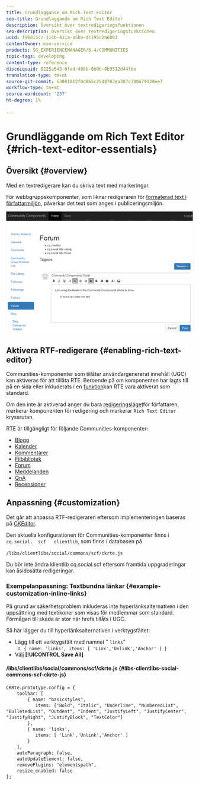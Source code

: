```yaml
---
title: Grundläggande om Rich Text Editor
seo-title: Grundläggande om Rich Text Editor
description: Översikt över textredigeringsfunktionen
seo-description: Översikt över textredigeringsfunktionen
uuid: f96015cc-114b-431a-a5ba-dc195c2a0b83
contentOwner: msm-service
products: SG_EXPERIENCEMANAGER/6.4/COMMUNITIES
topic-tags: developing
content-type: reference
discoiquuid: 0225a543-0fad-488b-8b0b-8b3512d44fbe
translation-type: tm+mt
source-git-commit: 63001012f0d865c2548703ea387c780679128ee7
workflow-type: tm+mt
source-wordcount: '237'
ht-degree: 1%

---
```



# Grundläggande om Rich Text Editor {#rich-text-editor-essentials}

## Översikt {#overview}

Med en textredigerare kan du skriva text med markeringar.

För webbgruppskomponenter, som liknar redigeraren för [formaterad text i författarmiljön](../../help/sites-authoring/rich-text-editor.md), påverkar det text som anges i publiceringsmiljön.

![chlimage_1-410](assets/chlimage_1-410.png)

## Aktivera RTF-redigerare {#enabling-rich-text-editor}

Communities-komponenter som tillåter användargenererat innehåll (UGC) kan aktiveras för att tillåta RTE. Beroende på om komponenten har lagts till på en sida eller inkluderats i en [funktion](functions.md)kan RTE vara aktiverat som standard.

Om den inte är aktiverad anger du bara [redigeringsläget](sites-console.md#authoring-site-content)för författaren, markerar komponenten för redigering och markerar `Rich Text Editor` kryssrutan.

RTE är tillgängligt för följande Communities-komponenter:

* [Blogg](blog-feature.md)
* [Kalender](calendar.md)
* [Kommentarer](comments.md)
* [Filbibliotek](file-library.md)
* [Forum](forum.md)
* [Meddelanden](configure-messaging.md)
* [QnA](working-with-qna.md)
* [Recensioner](reviews.md)

## Anpassning {#customization}

Det går att anpassa RTF-redigeraren eftersom implementeringen baseras på [CKEditor](https://www.ckeditor.com/).

Den aktuella konfigurationen för Communities-komponenter finns i `cq.social.  scf   clientlib`, som finns i databasen på

`/libs/clientlibs/social/commons/scf/ckrte.js`

Du bör inte ändra klientlib cq.social.scf eftersom framtida uppgraderingar kan åsidosätta redigeringar.

### Exempelanpassning: Textbundna länkar {#example-customization-inline-links}

På grund av säkerhetsproblem inkluderas inte hyperlänksalternativen i den uppsättning med textikoner som visas för medlemmar som standard. Förmågan till skada är stor när hrefs tillåts i UGC.

Så här lägger du till hyperlänksalternativen i verktygsfältet:

* Lägg till ett verktygsfält med namnet &quot; `links`&quot;
   * `{ name: 'links', items: [ 'Link','Unlink','Anchor' ] }`
* Välj **[!UICONTROL Save All]**

#### /libs/clientlibs/social/commons/scf/ckrte.js {#libs-clientlibs-social-commons-scf-ckrte-js}

```
CKRte.prototype.config = {
    toolbar: [
        { name: "basicstyles",
           items: ["Bold", "Italic", "Underline", "NumberedList", "BulletedList", "Outdent", "Indent", "JustifyLeft", "JustifyCenter", "JustifyRight", "JustifyBlock", "TextColor"]
        },
        { name: 'links', 
           items: [ 'Link','Unlink','Anchor' ] 
        }
    ],
    autoParagraph: false,
    autoUpdateElement: false,
    removePlugins: "elementspath",
    resize_enabled: false
};
```

